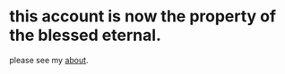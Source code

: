 # this account is now the property of the blessed eternal.
please see my [about](https://sntry.cc/w359).
